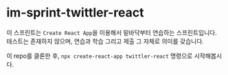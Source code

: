 # im-sprint-twittler-react

이 스프린트는 `Create React App`을 이용해서 밑바닥부터 연습하는 스프린트입니다. 테스트는 존재하지 않으며, 연습과 학습 그리고 제출 그 자체로 의미를 갖습니다.

이 repo를 클론한 후, `npx create-react-app twittler-react` 명령으로 시작해봅시다.
